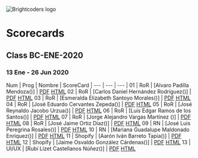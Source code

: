 ![Brightcoders logo](img/logo-bc.jpg)
# Scorecards

## Class BC-ENE-2020
### 13 Ene - 26 Jun 2020

Num | Prog | Nombre | ScoreCard | 
--- | --- | --- | 
01 | RoR	| [Alvaro Padilla Mendoza()] | [PDF]() [HTML]() 
02 | RoR	| [Carlos Daniel Hernández Rodríguez()] | [PDF]() [HTML]()
03 | RoR	| [Esmeralda Elizabeth Santoyo Morales()] | [PDF]() [HTML]()
04 | RoR	| [José Eduardo Cervantes Zepeda()] | [PDF]() [HTML]()
05 | RoR	| [José Reynaldo Jacobo Urzua()] | [PDF]() [HTML]()
06 | RoR	| [Luis Edgar Ramos de los Santos()] | [PDF]() [HTML]()
07 | RoR	| [Jorge Alejandro Vargas Martínez ()] | [PDF]() [HTML]()
08 | RoR	| [José Jaime Ortiz Diaz()] | [PDF]() [HTML]()
09 | RN	| [José Luis Peregrina Rosales()] | [PDF]() [HTML]()
10 | RN	| [Mariana Guadalupe Maldonado Enríquez()] | [PDF]() [HTML]()
11 | Shopify	| [Aarón Iván Barreto Tapia()] | [PDF]() [HTML]()
12 | Shopify	| [Jaime Osvaldo González Cárdenas()] | [PDF]() [HTML]()
13 | UI/UX	| [Rubí Lizet Castellanos Núñez()] | [PDF]() [HTML]()

